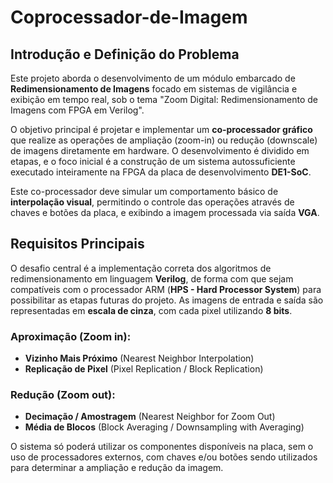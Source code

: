 # Coprocessador-de-Imagem
## Introdução e Definição do Problema

Este projeto aborda o desenvolvimento de um módulo embarcado de **Redimensionamento de Imagens** focado em sistemas de vigilância e exibição em tempo real, sob o tema "Zoom Digital: Redimensionamento de Imagens com FPGA em Verilog".

O objetivo principal é projetar e implementar um **co-processador gráfico** que realize as operações de ampliação (zoom-in) ou redução (downscale) de imagens diretamente em hardware. O desenvolvimento é dividido em etapas, e o foco inicial é a construção de um sistema autossuficiente executado inteiramente na FPGA da placa de desenvolvimento **DE1-SoC**.

Este co-processador deve simular um comportamento básico de **interpolação visual**, permitindo o controle das operações através de chaves e botões da placa, e exibindo a imagem processada via saída **VGA**.

## Requisitos Principais

O desafio central é a implementação correta dos algoritmos de redimensionamento em linguagem **Verilog**, de forma com que sejam compatíveis com o processador ARM (**HPS - Hard Processor System**) para possibilitar as etapas futuras do projeto. As imagens de entrada e saída são representadas em **escala de cinza**, com cada pixel utilizando **8 bits**.

###  Aproximação (Zoom in):
- **Vizinho Mais Próximo** (Nearest Neighbor Interpolation)
- **Replicação de Pixel** (Pixel Replication / Block Replication)

###  Redução (Zoom out):
- **Decimação / Amostragem** (Nearest Neighbor for Zoom Out)
- **Média de Blocos** (Block Averaging / Downsampling with Averaging)

O sistema só poderá utilizar os componentes disponíveis na placa, sem o uso de processadores externos, com chaves e/ou botões sendo utilizados para determinar a ampliação e redução da imagem.
